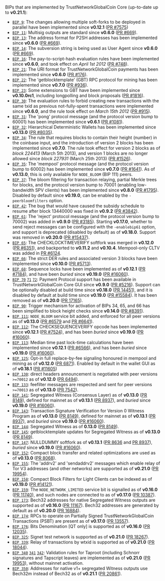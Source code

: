 BIPs that are implemented by TrustNetworkGlobalCoin Core (up-to-date up to **v0.21.1**):

* [`BIP 9`](https://github.com/trustnetworkglobalcoin/bips/blob/master/bip-0009.mediawiki): The changes allowing multiple soft-forks to be deployed in parallel have been implemented since **v0.12.1**  ([PR #7575](https://github.com/trustnetworkglobalcoin/trustnetworkglobalcoin/pull/7575))
* [`BIP 11`](https://github.com/trustnetworkglobalcoin/bips/blob/master/bip-0011.mediawiki): Multisig outputs are standard since **v0.6.0** ([PR #669](https://github.com/trustnetworkglobalcoin/trustnetworkglobalcoin/pull/669)).
* [`BIP 13`](https://github.com/trustnetworkglobalcoin/bips/blob/master/bip-0013.mediawiki): The address format for P2SH addresses has been implemented since **v0.6.0** ([PR #669](https://github.com/trustnetworkglobalcoin/trustnetworkglobalcoin/pull/669)).
* [`BIP 14`](https://github.com/trustnetworkglobalcoin/bips/blob/master/bip-0014.mediawiki): The subversion string is being used as User Agent since **v0.6.0** ([PR #669](https://github.com/trustnetworkglobalcoin/trustnetworkglobalcoin/pull/669)).
* [`BIP 16`](https://github.com/trustnetworkglobalcoin/bips/blob/master/bip-0016.mediawiki): The pay-to-script-hash evaluation rules have been implemented since **v0.6.0**, and took effect on *April 1st 2012* ([PR #748](https://github.com/trustnetworkglobalcoin/trustnetworkglobalcoin/pull/748)).
* [`BIP 21`](https://github.com/trustnetworkglobalcoin/bips/blob/master/bip-0021.mediawiki): The URI format for TrustNetworkGlobalCoin payments has been implemented since **v0.6.0** ([PR #176](https://github.com/trustnetworkglobalcoin/trustnetworkglobalcoin/pull/176)).
* [`BIP 22`](https://github.com/trustnetworkglobalcoin/bips/blob/master/bip-0022.mediawiki): The 'getblocktemplate' (GBT) RPC protocol for mining has been implemented since **v0.7.0** ([PR #936](https://github.com/trustnetworkglobalcoin/trustnetworkglobalcoin/pull/936)).
* [`BIP 23`](https://github.com/trustnetworkglobalcoin/bips/blob/master/bip-0023.mediawiki): Some extensions to GBT have been implemented since **v0.10.0rc1**, including longpolling and block proposals ([PR #1816](https://github.com/trustnetworkglobalcoin/trustnetworkglobalcoin/pull/1816)).
* [`BIP 30`](https://github.com/trustnetworkglobalcoin/bips/blob/master/bip-0030.mediawiki): The evaluation rules to forbid creating new transactions with the same txid as previous not-fully-spent transactions were implemented since **v0.6.0**, and the rule took effect on *March 15th 2012* ([PR #915](https://github.com/trustnetworkglobalcoin/trustnetworkglobalcoin/pull/915)).
* [`BIP 31`](https://github.com/trustnetworkglobalcoin/bips/blob/master/bip-0031.mediawiki): The 'pong' protocol message (and the protocol version bump to 60001) has been implemented since **v0.6.1** ([PR #1081](https://github.com/trustnetworkglobalcoin/trustnetworkglobalcoin/pull/1081)).
* [`BIP 32`](https://github.com/trustnetworkglobalcoin/bips/blob/master/bip-0032.mediawiki): Hierarchical Deterministic Wallets has been implemented since **v0.13.0** ([PR #8035](https://github.com/trustnetworkglobalcoin/trustnetworkglobalcoin/pull/8035)).
* [`BIP 34`](https://github.com/trustnetworkglobalcoin/bips/blob/master/bip-0034.mediawiki): The rule that requires blocks to contain their height (number) in the coinbase input, and the introduction of version 2 blocks has been implemented since **v0.7.0**. The rule took effect for version 2 blocks as of *block 224413* (March 5th 2013), and version 1 blocks are no longer allowed since *block 227931* (March 25th 2013) ([PR #1526](https://github.com/trustnetworkglobalcoin/trustnetworkglobalcoin/pull/1526)).
* [`BIP 35`](https://github.com/trustnetworkglobalcoin/bips/blob/master/bip-0035.mediawiki): The 'mempool' protocol message (and the protocol version bump to 60002) has been implemented since **v0.7.0** ([PR #1641](https://github.com/trustnetworkglobalcoin/trustnetworkglobalcoin/pull/1641)). As of **v0.13.0**, this is only available for `NODE_BLOOM` (BIP 111) peers.
* [`BIP 37`](https://github.com/trustnetworkglobalcoin/bips/blob/master/bip-0037.mediawiki): The bloom filtering for transaction relaying, partial Merkle trees for blocks, and the protocol version bump to 70001 (enabling low-bandwidth SPV clients) has been implemented since **v0.8.0** ([PR #1795](https://github.com/trustnetworkglobalcoin/trustnetworkglobalcoin/pull/1795)). Disabled by default since **v0.19.0**, can be enabled by the `-peerbloomfilters` option.
* [`BIP 42`](https://github.com/trustnetworkglobalcoin/bips/blob/master/bip-0042.mediawiki): The bug that would have caused the subsidy schedule to resume after block 13440000 was fixed in **v0.9.2** ([PR #3842](https://github.com/trustnetworkglobalcoin/trustnetworkglobalcoin/pull/3842)).
* [`BIP 61`](https://github.com/trustnetworkglobalcoin/bips/blob/master/bip-0061.mediawiki): The 'reject' protocol message (and the protocol version bump to 70002) was added in **v0.9.0** ([PR #3185](https://github.com/trustnetworkglobalcoin/trustnetworkglobalcoin/pull/3185)). Starting **v0.17.0**, whether to send reject messages can be configured with the `-enablebip61` option, and support is deprecated (disabled by default) as of **v0.18.0**. Support was removed in **v0.20.0** ([PR #15437](https://github.com/trustnetworkglobalcoin/trustnetworkglobalcoin/pull/15437)).
* [`BIP 65`](https://github.com/trustnetworkglobalcoin/bips/blob/master/bip-0065.mediawiki): The CHECKLOCKTIMEVERIFY softfork was merged in **v0.12.0** ([PR #6351](https://github.com/trustnetworkglobalcoin/trustnetworkglobalcoin/pull/6351)), and backported to **v0.11.2** and **v0.10.4**. Mempool-only CLTV was added in [PR #6124](https://github.com/trustnetworkglobalcoin/trustnetworkglobalcoin/pull/6124).
* [`BIP 66`](https://github.com/trustnetworkglobalcoin/bips/blob/master/bip-0066.mediawiki): The strict DER rules and associated version 3 blocks have been implemented since **v0.10.0** ([PR #5713](https://github.com/trustnetworkglobalcoin/trustnetworkglobalcoin/pull/5713)).
* [`BIP 68`](https://github.com/trustnetworkglobalcoin/bips/blob/master/bip-0068.mediawiki): Sequence locks have been implemented as of **v0.12.1**  ([PR #7184](https://github.com/trustnetworkglobalcoin/trustnetworkglobalcoin/pull/7184)), and have been *buried* since **v0.19.0** ([PR #16060](https://github.com/trustnetworkglobalcoin/trustnetworkglobalcoin/pull/16060)).
* [`BIP 70`](https://github.com/trustnetworkglobalcoin/bips/blob/master/bip-0070.mediawiki) [`71`](https://github.com/trustnetworkglobalcoin/bips/blob/master/bip-0071.mediawiki) [`72`](https://github.com/trustnetworkglobalcoin/bips/blob/master/bip-0072.mediawiki):
  Payment Protocol support has been available in TrustNetworkGlobalCoin Core GUI since **v0.9.0** ([PR #5216](https://github.com/trustnetworkglobalcoin/trustnetworkglobalcoin/pull/5216)).
  Support can be optionally disabled at build time since **v0.18.0** ([PR 14451](https://github.com/trustnetworkglobalcoin/trustnetworkglobalcoin/pull/14451)),
  and it is disabled by default at build time since **v0.19.0** ([PR #15584](https://github.com/trustnetworkglobalcoin/trustnetworkglobalcoin/pull/15584)).
  It has been removed as of **v0.20.0** ([PR 17165](https://github.com/trustnetworkglobalcoin/trustnetworkglobalcoin/pull/17165)).
* [`BIP 90`](https://github.com/trustnetworkglobalcoin/bips/blob/master/bip-0090.mediawiki): Trigger mechanism for activation of BIPs 34, 65, and 66 has been simplified to block height checks since **v0.14.0** ([PR #8391](https://github.com/trustnetworkglobalcoin/trustnetworkglobalcoin/pull/8391)).
* [`BIP 111`](https://github.com/trustnetworkglobalcoin/bips/blob/master/bip-0111.mediawiki): `NODE_BLOOM` service bit added, and enforced for all peer versions as of **v0.13.0** ([PR #6579](https://github.com/trustnetworkglobalcoin/trustnetworkglobalcoin/pull/6579) and [PR #6641](https://github.com/trustnetworkglobalcoin/trustnetworkglobalcoin/pull/6641)).
* [`BIP 112`](https://github.com/trustnetworkglobalcoin/bips/blob/master/bip-0112.mediawiki): The CHECKSEQUENCEVERIFY opcode has been implemented since **v0.12.1** ([PR #7524](https://github.com/trustnetworkglobalcoin/trustnetworkglobalcoin/pull/7524)), and has been *buried* since **v0.19.0** ([PR #16060](https://github.com/trustnetworkglobalcoin/trustnetworkglobalcoin/pull/16060)).
* [`BIP 113`](https://github.com/trustnetworkglobalcoin/bips/blob/master/bip-0113.mediawiki): Median time past lock-time calculations have been implemented since **v0.12.1** ([PR #6566](https://github.com/trustnetworkglobalcoin/trustnetworkglobalcoin/pull/6566)), and has been *buried* since **v0.19.0** ([PR #16060](https://github.com/trustnetworkglobalcoin/trustnetworkglobalcoin/pull/16060)).
* [`BIP 125`](https://github.com/trustnetworkglobalcoin/bips/blob/master/bip-0125.mediawiki): Opt-in full replace-by-fee signaling honoured in mempool and mining as of **v0.12.0** ([PR 6871](https://github.com/trustnetworkglobalcoin/trustnetworkglobalcoin/pull/6871)). Enabled by default in the wallet GUI as of **v0.18.1** ([PR #11605](https://github.com/trustnetworkglobalcoin/trustnetworkglobalcoin/pull/11605))
* [`BIP 130`](https://github.com/trustnetworkglobalcoin/bips/blob/master/bip-0130.mediawiki): direct headers announcement is negotiated with peer versions `>=70012` as of **v0.12.0** ([PR 6494](https://github.com/trustnetworkglobalcoin/trustnetworkglobalcoin/pull/6494)).
* [`BIP 133`](https://github.com/trustnetworkglobalcoin/bips/blob/master/bip-0133.mediawiki): feefilter messages are respected and sent for peer versions `>=70013` as of **v0.13.0** ([PR 7542](https://github.com/trustnetworkglobalcoin/trustnetworkglobalcoin/pull/7542)).
* [`BIP 141`](https://github.com/trustnetworkglobalcoin/bips/blob/master/bip-0141.mediawiki): Segregated Witness (Consensus Layer) as of **v0.13.0** ([PR 8149](https://github.com/trustnetworkglobalcoin/trustnetworkglobalcoin/pull/8149)), defined for mainnet as of **v0.13.1** ([PR 8937](https://github.com/trustnetworkglobalcoin/trustnetworkglobalcoin/pull/8937)), and *buried* since **v0.19.0** ([PR #16060](https://github.com/trustnetworkglobalcoin/trustnetworkglobalcoin/pull/16060)).
* [`BIP 143`](https://github.com/trustnetworkglobalcoin/bips/blob/master/bip-0143.mediawiki): Transaction Signature Verification for Version 0 Witness Program as of **v0.13.0** ([PR 8149](https://github.com/trustnetworkglobalcoin/trustnetworkglobalcoin/pull/8149)), defined for mainnet as of **v0.13.1** ([PR 8937](https://github.com/trustnetworkglobalcoin/trustnetworkglobalcoin/pull/8937)), and *buried* since **v0.19.0** ([PR #16060](https://github.com/trustnetworkglobalcoin/trustnetworkglobalcoin/pull/16060)).
* [`BIP 144`](https://github.com/trustnetworkglobalcoin/bips/blob/master/bip-0144.mediawiki): Segregated Witness as of **0.13.0** ([PR 8149](https://github.com/trustnetworkglobalcoin/trustnetworkglobalcoin/pull/8149)).
* [`BIP 145`](https://github.com/trustnetworkglobalcoin/bips/blob/master/bip-0145.mediawiki): getblocktemplate updates for Segregated Witness as of **v0.13.0** ([PR 8149](https://github.com/trustnetworkglobalcoin/trustnetworkglobalcoin/pull/8149)).
* [`BIP 147`](https://github.com/trustnetworkglobalcoin/bips/blob/master/bip-0147.mediawiki): NULLDUMMY softfork as of **v0.13.1** ([PR 8636](https://github.com/trustnetworkglobalcoin/trustnetworkglobalcoin/pull/8636) and [PR 8937](https://github.com/trustnetworkglobalcoin/trustnetworkglobalcoin/pull/8937)), *buried* since **v0.19.0** ([PR #16060](https://github.com/trustnetworkglobalcoin/trustnetworkglobalcoin/pull/16060)).
* [`BIP 152`](https://github.com/trustnetworkglobalcoin/bips/blob/master/bip-0152.mediawiki): Compact block transfer and related optimizations are used as of **v0.13.0** ([PR 8068](https://github.com/trustnetworkglobalcoin/trustnetworkglobalcoin/pull/8068)).
* [`BIP 155`](https://github.com/trustnetworkglobalcoin/bips/blob/master/bip-0155.mediawiki): The 'addrv2' and 'sendaddrv2' messages which enable relay of Tor V3 addresses (and other networks) are supported as of **v0.21.0** ([PR 19954](https://github.com/trustnetworkglobalcoin/trustnetworkglobalcoin/pull/19954)).
* [`BIP 158`](https://github.com/trustnetworkglobalcoin/bips/blob/master/bip-0158.mediawiki): Compact Block Filters for Light Clients can be indexed as of **v0.19.0** ([PR #14121](https://github.com/trustnetworkglobalcoin/trustnetworkglobalcoin/pull/14121)).
* [`BIP 159`](https://github.com/trustnetworkglobalcoin/bips/blob/master/bip-0159.mediawiki): The `NODE_NETWORK_LIMITED` service bit is signalled as of **v0.16.0** ([PR 11740](https://github.com/trustnetworkglobalcoin/trustnetworkglobalcoin/pull/11740)), and such nodes are connected to as of **v0.17.0** ([PR 10387](https://github.com/trustnetworkglobalcoin/trustnetworkglobalcoin/pull/10387)).
* [`BIP 173`](https://github.com/trustnetworkglobalcoin/bips/blob/master/bip-0173.mediawiki): Bech32 addresses for native Segregated Witness outputs are supported as of **v0.16.0** ([PR 11167](https://github.com/trustnetworkglobalcoin/trustnetworkglobalcoin/pull/11167)). Bech32 addresses are generated by default as of **v0.20.0** ([PR 16884](https://github.com/trustnetworkglobalcoin/trustnetworkglobalcoin/pull/16884)).
* [`BIP 174`](https://github.com/trustnetworkglobalcoin/bips/blob/master/bip-0174.mediawiki): RPCs to operate on Partially Signed TrustNetworkGlobalCoin Transactions (PSBT) are present as of **v0.17.0** ([PR 13557](https://github.com/trustnetworkglobalcoin/trustnetworkglobalcoin/pull/13557)).
* [`BIP 176`](https://github.com/trustnetworkglobalcoin/bips/blob/master/bip-0176.mediawiki): Bits Denomination [QT only] is supported as of **v0.16.0** ([PR 12035](https://github.com/trustnetworkglobalcoin/trustnetworkglobalcoin/pull/12035)).
* [`BIP 325`](https://github.com/trustnetworkglobalcoin/bips/blob/master/bip-0325.mediawiki): Signet test network is supported as of **v0.21.0** ([PR 18267](https://github.com/trustnetworkglobalcoin/trustnetworkglobalcoin/pull/18267)).
* [`BIP 339`](https://github.com/trustnetworkglobalcoin/bips/blob/master/bip-0339.mediawiki): Relay of transactions by wtxid is supported as of **v0.21.0** ([PR 18044](https://github.com/trustnetworkglobalcoin/trustnetworkglobalcoin/pull/18044)).
* [`BIP 340`](https://github.com/trustnetworkglobalcoin/bips/blob/master/bip-0340.mediawiki) [`341`](https://github.com/trustnetworkglobalcoin/bips/blob/master/bip-0341.mediawiki) [`342`](https://github.com/trustnetworkglobalcoin/bips/blob/master/bip-0342.mediawiki): Validation rules for Taproot (including Schnorr signatures and Tapscript leaves) are implemented as of **v0.21.0** ([PR 19953](https://github.com/trustnetworkglobalcoin/trustnetworkglobalcoin/pull/19953)), without mainnet activation.
* [`BIP 350`](https://github.com/trustnetworkglobalcoin/bips/blob/master/bip-0350.mediawiki): Addresses for native v1+ segregated Witness outputs use Bech32m instead of Bech32 as of **v0.21.1** ([PR 20861](https://github.com/trustnetworkglobalcoin/trustnetworkglobalcoin/pull/20861)).
